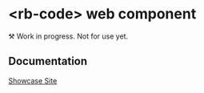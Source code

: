 # &lt;rb-code&gt; web component
&#9874; Work in progress. Not for use yet.

## Documentation
[Showcase Site](https://rapid-build-ui.io/)